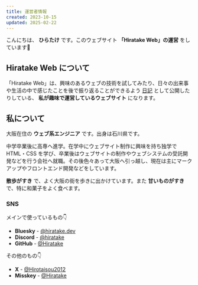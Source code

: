 ```yaml
---
title: 運営者情報
created: 2023-10-15
updated: 2025-02-22
---
```


こんにちは、 **ひらたけ** です。このウェブサイト **「Hiratake Web」の運営** をしています💪

## Hiratake Web について

「Hiratake Web」は、興味のあるウェブの技術を試してみたり、日々の出来事や生活の中で感じたことを後で振り返ることができるよう [日記](/blog/) として公開したりしている、 **私が趣味で運営しているウェブサイト** になります。

## 私について

大阪在住の **ウェブ系エンジニア** です。出身は石川県です。

中学卒業後に高専へ進学。在学中にウェブサイト制作に興味を持ち独学で HTML・CSS を学び、卒業後はウェブサイトの制作やウェブシステムの受託開発などを行う会社へ就職。その後色々あって大阪へ引っ越し、現在は主にマークアップやフロントエンド開発などをしています。

**散歩がすき** で、よく大阪の街を歩きに出かけています。また **甘いものがすき** で、特に和菓子をよく食べます。

### SNS

メインで使っているもの👇️

- **Bluesky** - [@hiratake.dev](https://bsky.app/profile/hiratake.dev)
- **Discord** - [@hiratake](https://discord.com/users/221498004505362433)
- **GitHub** - [@Hiratake](https://github.com/Hiratake)

その他のもの👇️

- **X** - [@Hirotaisou2012](https://x.com/Hirotaisou2012)
- **Misskey** - [@Hiratake](https://misskey.io/@Hiratake)
